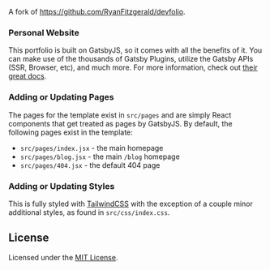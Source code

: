 A fork of https://github.com/RyanFitzgerald/devfolio.
### Personal Website

This portfolio is built on GatsbyJS, so it comes with all the benefits of it. You can make use of the thousands of Gatsby Plugins, utilize the Gatsby APIs (SSR, Browser, etc), and much more. For more information, check out [their great docs](https://www.gatsbyjs.com/docs/).

### Adding or Updating Pages

The pages for the template exist in `src/pages` and are simply React components that get treated as pages by GatsbyJS. By default, the following pages exist in the template:

- `src/pages/index.jsx` - the main homepage
- `src/pages/blog.jsx` - the main `/blog` homepage
- `src/pages/404.jsx` - the default 404 page

### Adding or Updating Styles

This is fully styled with [TailwindCSS](https://tailwindcss.com/) with the exception of a couple minor additional styles, as found in `src/css/index.css`.

## License

Licensed under the [MIT License](https://github.com/RyanFitzgerald/devfolio/blob/master/LICENSE.md).
